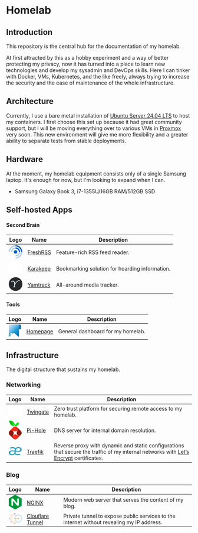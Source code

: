 # Homelab

## Introduction
This repository is the central hub for the documentation of my homelab.

At first attracted by this as a hobby experiment and a way of better protecting my privacy, now it has turned into a place to learn new technologies and develop my sysadmin and DevOps skills. Here I can tinker with Docker, VMs, Kubernetes, and the like freely, always trying to increase the security and the ease of maintenance of the whole infrastructure.
## Architecture
Currently, I use a bare metal installation of [Ubuntu Server 24.04 LTS](https://ubuntu.com/server) to host my containers. I first choose this set up because it had great community support, but I will be moving everything over to various VMs in [Proxmox](https://proxmox.com/en/) very soon. This new environment will give me more flexibility and a greater ability to separate tests from stable deployments.
## Hardware
At the moment, my homelab equipment consists only of a single Samsung laptop. It's enough for now, but I'm looking to expand when I can.
- Samsung Galaxy Book 3, i7-1355U/16GB RAM/512GB SSD
## Self-hosted Apps
#### Second Brain

| Logo                                                                                        | Name                                              | Description                                   |
| ------------------------------------------------------------------------------------------- | ------------------------------------------------- | --------------------------------------------- |
| ![](./images/37freshrss.png) | [FreshRSS](https://freshrss.org/)                 | Feature-rich RSS feed reader.                  |
| ![](./images/35karakeep.png) | [Karakeep](https://karakeep.app/)                 | Bookmarking solution for hoarding information. |
| ![](./images/37yamtrack.png) | [Yamtrack](https://github.com/FuzzyGrim/Yamtrack) | All-around media tracker.                       |

#### Tools

| Logo                                                                                        | Name                                 | Description                      |
| ------------------------------------------------------------------------------------------- | ------------------------------------ | -------------------------------- |
| ![](./images/33homepage.png) | [Homepage](https://gethomepage.dev/) | General dashboard for my homelab. |

## Infrastructure
The digital structure that sustains my homelab.
### Networking

| Logo                       | Name                                   | Description                                                                                                                                                       |
| -------------------------- | -------------------------------------- | ----------------------------------------------------------------------------------------------------------------------------------------------------------------- |
| ![](./images/twingate-light.png) | [Twingate](https://www.twingate.com/)  | Zero trust platform for securing remote access to my homelab.                                                                                                     |
| ![](./images/pi-hole.png)  | [Pi-Hole](https://pi-hole.net/)        | DNS server for internal domain resolution.                                                                                                                        |
| ![](./images/traefik.png)  | [Traefik](https://traefik.io/traefik/) | Reverse proxy with dynamic and static configurations that secure the traffic of my internal networks with [Let’s Encrypt](https://letsencrypt.org/) certificates. |


### Blog

| Logo                                    | Name                                                                                               | Description                                                                               |
| --------------------------------------- | -------------------------------------------------------------------------------------------------- | ----------------------------------------------------------------------------------------- |
| ![](./images/nginx.png)                 | [NGINX](https://nginx.org/)                                                                        | Modern web server that serves the content of my blog.                                     |
| ![](./images/cloudflare-zero-trust.png) | [Clouflare Tunnel](https://developers.cloudflare.com/cloudflare-one/connections/connect-networks/) | Private tunnel to expose public services to the internet without revealing my IP address. |


